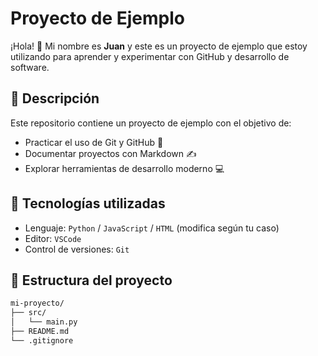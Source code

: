 # Proyecto de Ejemplo

¡Hola! 👋 Mi nombre es **Juan** y este es un proyecto de ejemplo que estoy utilizando para aprender y experimentar con GitHub y desarrollo de software.

## 📌 Descripción

Este repositorio contiene un proyecto de ejemplo con el objetivo de:

- Practicar el uso de Git y GitHub 🧠
- Documentar proyectos con Markdown ✍️
- Explorar herramientas de desarrollo moderno 💻

## 🚀 Tecnologías utilizadas

- Lenguaje: `Python` / `JavaScript` / `HTML` (modifica según tu caso)
- Editor: `VSCode`
- Control de versiones: `Git`

## 📁 Estructura del proyecto

```bash
mi-proyecto/
├── src/
│   └── main.py
├── README.md
└── .gitignore
